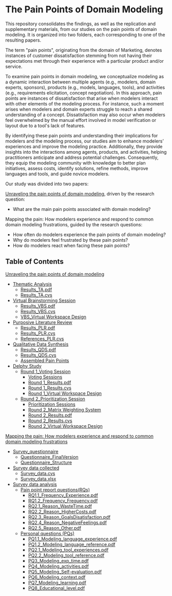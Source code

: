 # The Pain Points of Domain Modeling

This repository consolidates the findings, as well as the replication and supplementary materials, from our studies on the pain points of domain modeling. It is organized into two folders, each corresponding to one of the resulting papers.

The term "pain points", originating from the domain of Marketing, denotes instances of customer dissatisfaction stemming from not having their expectations met through their experience with a particular product and/or service.

To examine pain points in domain modeling, we conceptualize modeling as a dynamic interaction between multiple agents (e.g., modelers, domain experts, sponsors), products (e.g., models, languages, tools), and activities (e.g., requirements elicitation, concept negotiation). In this approach, pain points are instances of dissatisfaction that arise when modelers interact with other elements of the modeling process. For instance, such a moment arises when modelers and domain experts struggle to reach a shared understanding of a concept. Dissatisfaction may also occur when modelers feel overwhelmed by the manual effort involved in model verification or layout due to a tool's lack of features.

By identifying these pain points and understanding their implications for modelers and the modeling process, our studies aim to enhance modelers’ experiences and improve the modeling practice. Additionally, they provide insights into the interactions among agents, products, and activities, helping practitioners anticipate and address potential challenges. Consequently, they equip the modeling community with knowledge to better plan initiatives, assess costs, identify solutions, refine methods, improve languages and tools, and guide novice modelers.

Our study was divided into two papers:

[Unraveling the pain points of domain modeling](https://www.sciencedirect.com/science/article/pii/S0950584925000758), driven by the research question: 
 - What are the main pain points associated with domain modeling? 

Mapping the pain: How modelers experience and respond to common domain modeling frustrations, guided by the research questions:
 - How often do modelers experience the pain points of domain modeling?
 - Why do modelers feel frustrated by these pain points?
 - How do modelers react when facing these pain points?

 ## Table of Contents 

[Unraveling the pain points of domain modeling](https://github.com/utwente-scs/pain-points-modeling/tree/main/Unraveling%20the%20pain%20points%20of%20domain%20modeling%20)
- [Thematic Analysis](https://github.com/utwente-scs/pain-points-modeling/tree/main/Unraveling%20the%20pain%20points%20of%20domain%20modeling%20/Thematic%20Analysis)
	- [Results_TA.pdf](https://github.com/utwente-scs/pain-points-modeling/blob/main/Unraveling%20the%20pain%20points%20of%20domain%20modeling%20/Thematic%20Analysis/Results_TA.pdf)
	- [Results_TA.cvs](https://github.com/utwente-scs/pain-points-modeling/blob/main/Unraveling%20the%20pain%20points%20of%20domain%20modeling%20/Thematic%20Analysis/Results_TA.csv)
- [Virtual Brainstorming Session](https://github.com/utwente-scs/pain-points-modeling/tree/main/Unraveling%20the%20pain%20points%20of%20domain%20modeling%20/Virtual%20Brainstorming%20Session)
	- [Results_VBS.pdf](https://github.com/utwente-scs/pain-points-modeling/blob/main/Unraveling%20the%20pain%20points%20of%20domain%20modeling%20/Virtual%20Brainstorming%20Session/Results_VBS.pdf)
	- [Results_VBS.cvs](https://github.com/utwente-scs/pain-points-modeling/blob/main/Unraveling%20the%20pain%20points%20of%20domain%20modeling%20/Virtual%20Brainstorming%20Session/Results_VBS.csv)
 	- [VBS_Virtual Workspace Design](https://github.com/utwente-scs/pain-points-modeling/blob/main/Unraveling%20the%20pain%20points%20of%20domain%20modeling%20/Virtual%20Brainstorming%20Session/VBS_Virtual%20Workspace%20Design.pdf)  
- [Purposive Literature Review](https://github.com/utwente-scs/pain-points-modeling/tree/main/Unraveling%20the%20pain%20points%20of%20domain%20modeling%20/Purposive%20Literature%20Review)
	- [Results_PLR.pdf](https://github.com/utwente-scs/pain-points-modeling/blob/main/Unraveling%20the%20pain%20points%20of%20domain%20modeling%20/Purposive%20Literature%20Review/Results_PLR.pdf)
	- [Results_PLR.cvs](https://github.com/utwente-scs/pain-points-modeling/blob/main/Unraveling%20the%20pain%20points%20of%20domain%20modeling%20/Purposive%20Literature%20Review/Results_PLR.csv)
	- [References_PLR.cvs](https://github.com/utwente-scs/pain-points-modeling/blob/main/Unraveling%20the%20pain%20points%20of%20domain%20modeling%20/Purposive%20Literature%20Review/Refereces_PLR.csv)
- [Qualitative Data Synthesis](https://github.com/utwente-scs/pain-points-modeling/tree/main/Unraveling%20the%20pain%20points%20of%20domain%20modeling%20/Qualitative%20Data%20Synthesis)
	- [Results_QDS.pdf](https://github.com/utwente-scs/pain-points-modeling/blob/main/Unraveling%20the%20pain%20points%20of%20domain%20modeling%20/Qualitative%20Data%20Synthesis/Results_QDS.pdf)
	- [Results_QDS.cvs](https://github.com/utwente-scs/pain-points-modeling/blob/main/Unraveling%20the%20pain%20points%20of%20domain%20modeling%20/Qualitative%20Data%20Synthesis/Results_QDS.csv)
	- [Assembled Pain Points](https://github.com/utwente-scs/pain-points-modeling/blob/main/Unraveling%20the%20pain%20points%20of%20domain%20modeling%20/Qualitative%20Data%20Synthesis/Assembled%20Pain%20Points..pdf)
- [Delphy Study](https://github.com/utwente-scs/pain-points-modeling/tree/main/Unraveling%20the%20pain%20points%20of%20domain%20modeling%20/Delphi%20Study)
	- [Round 1_Voting Session](https://github.com/utwente-scs/pain-points-modeling/tree/main/Unraveling%20the%20pain%20points%20of%20domain%20modeling%20/Delphi%20Study/Round%201_Voting%20Session)
		- [Voting Sessions](https://github.com/utwente-scs/pain-points-modeling/tree/main/Unraveling%20the%20pain%20points%20of%20domain%20modeling%20/Delphi%20Study/Round%201_Voting%20Session/Voting%20Sessions)
		- [Round 1_Results.pdf](https://github.com/utwente-scs/pain-points-modeling/blob/main/Unraveling%20the%20pain%20points%20of%20domain%20modeling%20/Delphi%20Study/Round%201_Voting%20Session/Round%201_Results.pdf)
		- [Round 1_Results.cvs](https://github.com/utwente-scs/pain-points-modeling/blob/main/Unraveling%20the%20pain%20points%20of%20domain%20modeling%20/Delphi%20Study/Round%201_Voting%20Session/Round%201_Results.csv)
		- [Round 1_Virtual Workspace Design](https://github.com/utwente-scs/pain-points-modeling/blob/main/Unraveling%20the%20pain%20points%20of%20domain%20modeling%20/Delphi%20Study/Round%201_Voting%20Session/Round%201_Virtual%20Workspace%20Design.pdf)
	- [Round 2_Prioritization Session](https://github.com/utwente-scs/pain-points-modeling/tree/main/Unraveling%20the%20pain%20points%20of%20domain%20modeling%20/Delphi%20Study/Round%202_Prioritization%20Session)
		- [Prioritization Sessions](https://github.com/utwente-scs/pain-points-modeling/tree/main/Unraveling%20the%20pain%20points%20of%20domain%20modeling%20/Delphi%20Study/Round%202_Prioritization%20Session/Prioritization%20Sessions)
		- [Round 2_Matrix Weighting System](https://github.com/utwente-scs/pain-points-modeling/blob/main/Unraveling%20the%20pain%20points%20of%20domain%20modeling%20/Delphi%20Study/Round%202_Prioritization%20Session/Round%202_Matrix%20Weighting%20System.pdf)
		- [Round 2_Results.pdf](https://github.com/utwente-scs/pain-points-modeling/blob/main/Unraveling%20the%20pain%20points%20of%20domain%20modeling%20/Delphi%20Study/Round%202_Prioritization%20Session/Round%202_Results.pdf)
		- [Round 2_Results.cvs](https://github.com/utwente-scs/pain-points-modeling/blob/main/Unraveling%20the%20pain%20points%20of%20domain%20modeling%20/Delphi%20Study/Round%202_Prioritization%20Session/Round%202_Results.csv)
		- [Round 2_Virtual Workspace Design](https://github.com/utwente-scs/pain-points-modeling/blob/main/Unraveling%20the%20pain%20points%20of%20domain%20modeling%20/Delphi%20Study/Round%202_Prioritization%20Session/Round%202_Virtual%20Workspace%20Design.pdf.pdf)

[Mapping the pain: How modelers experience and respond to common domain modeling frustrations](https://github.com/utwente-scs/pain-points-modeling/tree/main/Mapping%20the%20pain_How%20modelers%20experience%20and%20respond%20to%20common%20domain%20modeling%20frustrations)
- [Survey_questionnaire](https://github.com/utwente-scs/pain-points-modeling/tree/main/Mapping%20the%20pain_How%20modelers%20experience%20and%20respond%20to%20common%20domain%20modeling%20frustrations/Survey%20questionnaire)
	- [Questionnaire_FinalVersion](https://github.com/utwente-scs/pain-points-modeling/blob/main/Mapping%20the%20pain_How%20modelers%20experience%20and%20respond%20to%20common%20domain%20modeling%20frustrations/Survey%20questionnaire/Questionnaire_FinalVersion.pdf)
  	- [Questionnaire_Structure](https://github.com/utwente-scs/pain-points-modeling/blob/main/Mapping%20the%20pain_How%20modelers%20experience%20and%20respond%20to%20common%20domain%20modeling%20frustrations/Survey%20questionnaire/Questionnaire_Structure.png)
- [Survey data collected](https://github.com/utwente-scs/pain-points-modeling/tree/main/Mapping%20the%20pain_How%20modelers%20experience%20and%20respond%20to%20common%20domain%20modeling%20frustrations/Suvey%20data%20collected)
  	- [Survey_data.cvs](https://github.com/utwente-scs/pain-points-modeling/blob/main/Mapping%20the%20pain_How%20modelers%20experience%20and%20respond%20to%20common%20domain%20modeling%20frustrations/Suvey%20data%20collected/Survey_Data.csv)
	- [Survey_data.xlsx](https://github.com/utwente-scs/pain-points-modeling/blob/main/Mapping%20the%20pain_How%20modelers%20experience%20and%20respond%20to%20common%20domain%20modeling%20frustrations/Suvey%20data%20collected/Survey_Data.xlsx)
- [Survey data analysis](https://github.com/utwente-scs/pain-points-modeling/tree/main/Mapping%20the%20pain_How%20modelers%20experience%20and%20respond%20to%20common%20domain%20modeling%20frustrations/Survey%20data%20analysis)
	- [Pain point report questions(RQs)](https://github.com/utwente-scs/pain-points-modeling/tree/main/Mapping%20the%20pain_How%20modelers%20experience%20and%20respond%20to%20common%20domain%20modeling%20frustrations/Survey%20data%20analysis/Pain%20point%20report%20questions%20(RQs))
 		- [RQ1.1_Frequency_Experience.pdf](https://github.com/utwente-scs/pain-points-modeling/blob/main/Mapping%20the%20pain_How%20modelers%20experience%20and%20respond%20to%20common%20domain%20modeling%20frustrations/Survey%20data%20analysis/Pain%20point%20report%20questions%20(RQs)/RQ1.1_Frequency_Experience.pdf)
		- [RQ1.2_Frequency_Frequency.pdf](https://github.com/utwente-scs/pain-points-modeling/blob/main/Mapping%20the%20pain_How%20modelers%20experience%20and%20respond%20to%20common%20domain%20modeling%20frustrations/Survey%20data%20analysis/Pain%20point%20report%20questions%20(RQs)/RQ1.2_Frequency_Frequency.pdf)
		- [RQ2.1_Reason_WasteTime.pdf](https://github.com/utwente-scs/pain-points-modeling/blob/main/Mapping%20the%20pain_How%20modelers%20experience%20and%20respond%20to%20common%20domain%20modeling%20frustrations/Survey%20data%20analysis/Pain%20point%20report%20questions%20(RQs)/RQ2.1_Reason_WasteTime.pdf)
		- [RQ2.2_Reason_HigherCosts.pdf](https://github.com/utwente-scs/pain-points-modeling/blob/main/Mapping%20the%20pain_How%20modelers%20experience%20and%20respond%20to%20common%20domain%20modeling%20frustrations/Survey%20data%20analysis/Pain%20point%20report%20questions%20(RQs)/RQ2.2_Reason_HigherCosts.pdf)
		- [RQ2.3_Reason_GoalsDisatisfaction.pdf](https://github.com/utwente-scs/pain-points-modeling/blob/main/Mapping%20the%20pain_How%20modelers%20experience%20and%20respond%20to%20common%20domain%20modeling%20frustrations/Survey%20data%20analysis/Pain%20point%20report%20questions%20(RQs)/RQ2.3_Reason_GoalsDisatisfaction.pdf)
		- [RQ2.4_Reason_NegativeFeelings.pdf](https://github.com/utwente-scs/pain-points-modeling/blob/main/Mapping%20the%20pain_How%20modelers%20experience%20and%20respond%20to%20common%20domain%20modeling%20frustrations/Survey%20data%20analysis/Pain%20point%20report%20questions%20(RQs)/RQ2.4_Reason_NegativeFeelings.pdf)
		- [RQ2.5_Reason_Other.pdf](https://github.com/utwente-scs/pain-points-modeling/blob/main/Mapping%20the%20pain_How%20modelers%20experience%20and%20respond%20to%20common%20domain%20modeling%20frustrations/Survey%20data%20analysis/Pain%20point%20report%20questions%20(RQs)/RQ2.5_Reason_Other.pdf)
  	- [Personal questions (PQs)](https://github.com/utwente-scs/pain-points-modeling/tree/main/Mapping%20the%20pain_How%20modelers%20experience%20and%20respond%20to%20common%20domain%20modeling%20frustrations/Survey%20data%20analysis/Personal%20questions%20(PQs))
		- [PQ1.1_Modeling_language_experience.pdf](https://github.com/utwente-scs/pain-points-modeling/blob/main/Mapping%20the%20pain_How%20modelers%20experience%20and%20respond%20to%20common%20domain%20modeling%20frustrations/Survey%20data%20analysis/Personal%20questions%20(PQs)/PQ1.1_Modeling_language_experience.pdf)
		- [PQ1.2_Modeling_language_reference.pdf](https://github.com/utwente-scs/pain-points-modeling/blob/main/Mapping%20the%20pain_How%20modelers%20experience%20and%20respond%20to%20common%20domain%20modeling%20frustrations/Survey%20data%20analysis/Personal%20questions%20(PQs)/PQ1.2_Modeling_language_reference.pdf)
		- [PQ2.1_Modeling_tool_experiences.pdf](https://github.com/utwente-scs/pain-points-modeling/blob/main/Mapping%20the%20pain_How%20modelers%20experience%20and%20respond%20to%20common%20domain%20modeling%20frustrations/Survey%20data%20analysis/Personal%20questions%20(PQs)/PQ2.1_Modeling_tool_experiences.pdf)
		- [PQ2.2_Modeling_tool_reference.pdf](https://github.com/utwente-scs/pain-points-modeling/blob/main/Mapping%20the%20pain_How%20modelers%20experience%20and%20respond%20to%20common%20domain%20modeling%20frustrations/Survey%20data%20analysis/Personal%20questions%20(PQs)/PQ2.2_Modeling_tool_reference.pdf)
		- [PQ3_Modeling_exp_time.pdf](https://github.com/utwente-scs/pain-points-modeling/blob/main/Mapping%20the%20pain_How%20modelers%20experience%20and%20respond%20to%20common%20domain%20modeling%20frustrations/Survey%20data%20analysis/Personal%20questions%20(PQs)/PQ3_Modeling_exp_time.pdf)
		- [PQ4_Modeling_activities.pdf](https://github.com/utwente-scs/pain-points-modeling/blob/main/Mapping%20the%20pain_How%20modelers%20experience%20and%20respond%20to%20common%20domain%20modeling%20frustrations/Survey%20data%20analysis/Personal%20questions%20(PQs)/PQ4_Modeling_activities.pdf)
		- [PQ5_Modeling_Self-evaluation.pdf](https://github.com/utwente-scs/pain-points-modeling/blob/main/Mapping%20the%20pain_How%20modelers%20experience%20and%20respond%20to%20common%20domain%20modeling%20frustrations/Survey%20data%20analysis/Personal%20questions%20(PQs)/PQ5_Modeling_Self-evaluation.pdf)
		- [PQ6_Modeling_context.pdf](https://github.com/utwente-scs/pain-points-modeling/blob/main/Mapping%20the%20pain_How%20modelers%20experience%20and%20respond%20to%20common%20domain%20modeling%20frustrations/Survey%20data%20analysis/Personal%20questions%20(PQs)/PQ6_Modeling_context.pdf)
		- [PQ7_Modeling_learning.pdf](https://github.com/utwente-scs/pain-points-modeling/blob/main/Mapping%20the%20pain_How%20modelers%20experience%20and%20respond%20to%20common%20domain%20modeling%20frustrations/Survey%20data%20analysis/Personal%20questions%20(PQs)/PQ7_Modeling_learning.pdf)
		- [PQ8_Educational_level.pdf](https://github.com/utwente-scs/pain-points-modeling/blob/main/Mapping%20the%20pain_How%20modelers%20experience%20and%20respond%20to%20common%20domain%20modeling%20frustrations/Survey%20data%20analysis/Personal%20questions%20(PQs)/PQ8_Educational_level.pdf)


      
     		
         	
